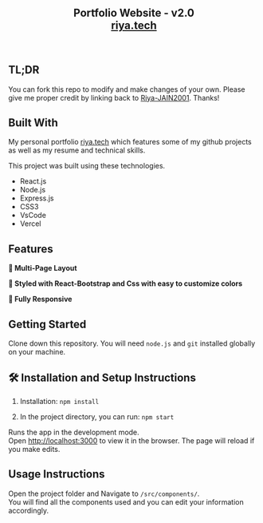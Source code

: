 <h2 align="center">
  Portfolio Website - v2.0<br/>
  <a href="https://riyajain.vercel.app/" target="_blank">riya.tech</a>
</h2>
<!-- <div align="center">
  <img alt="Demo" src="./Images/readme-img1.png" />
</div> -->
<br/>

## TL;DR

You can fork this repo to modify and make changes of your own. Please give me proper credit by linking back to [Riya-JAIN2001](https://github.com/Riya-JAIN2001/Portfolio-Website). Thanks!

## Built With

My personal portfolio <a href="https://riyajain.vercel.app/" target="_blank">riya.tech</a> which features some of my github projects as well as my resume and technical skills.<br/>

This project was built using these technologies.

- React.js
- Node.js
- Express.js
- CSS3
- VsCode
- Vercel

## Features

**📖 Multi-Page Layout**

**🎨 Styled with React-Bootstrap and Css with easy to customize colors**

**📱 Fully Responsive**

## Getting Started

Clone down this repository. You will need `node.js` and `git` installed globally on your machine.

## 🛠 Installation and Setup Instructions

1. Installation: `npm install`

2. In the project directory, you can run: `npm start`

Runs the app in the development mode.\
Open [http://localhost:3000](http://localhost:3000) to view it in the browser.
The page will reload if you make edits.

## Usage Instructions

Open the project folder and Navigate to `/src/components/`. <br/>
You will find all the components used and you can edit your information accordingly.
